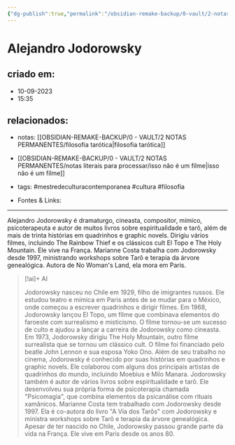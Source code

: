 ```yaml
---
{"dg-publish":true,"permalink":"/obsidian-remake-backup/0-vault/2-notas-permanentes/alejandro-jodorowsky/","tags":["permanente","mestredeculturacontemporanea","cultura","filosofia"],"dgHomeLink":true,"dgShowLocalGraph":true,"dgShowFileTree":true,"dgEnableSearch":true,"noteIcon":""}
---
```


# Alejandro Jodorowsky

## criado em: 
- 10-09-2023
- 15:35
## relacionados:
- notas: [[OBSIDIAN-REMAKE-BACKUP/0 - VAULT/2 NOTAS PERMANENTES/filosofia tarótica\|filosofia tarótica]]
- [[OBSIDIAN-REMAKE-BACKUP/0 - VAULT/2 NOTAS PERMANENTES/notas literais para processar/isso não é um filme\|isso não é um filme]]
- tags: #mestredeculturacontemporanea #cultura #filosofia 

- Fontes & Links: 
---
Alejandro Jodorowsky é dramaturgo, cineasta, compositor, mímico, psicoterapeuta e autor de muitos livros sobre espiritualidade e tarô, além de mais de trinta histórias em quadrinhos e graphic novels. Dirigiu vários filmes, incluindo The Rainbow Thief e os clássicos cult El Topo e The Holy Mountain. Ele vive na França. Marianne Costa trabalha com Jodorowsky desde 1997, ministrando workshops sobre Tarô e terapia da árvore genealógica. Autora de No Woman's Land, ela mora em Paris.


> [!ai]+ AI
>
> Jodorowsky nasceu no Chile em 1929, filho de imigrantes russos. Ele estudou teatro e mímica em Paris antes de se mudar para o México, onde começou a escrever quadrinhos e dirigir filmes. Em 1968, Jodorowsky lançou El Topo, um filme que combinava elementos do faroeste com surrealismo e misticismo. O filme tornou-se um sucesso de culto e ajudou a lançar a carreira de Jodorowsky como cineasta.
> Em 1973, Jodorowsky dirigiu The Holy Mountain, outro filme surrealista que se tornou um clássico cult. O filme foi financiado pelo beatle John Lennon e sua esposa Yoko Ono.
> Além de seu trabalho no cinema, Jodorowsky é conhecido por suas histórias em quadrinhos e graphic novels. Ele colaborou com alguns dos principais artistas de quadrinhos do mundo, incluindo Moebius e Milo Manara.
> Jodorowsky também é autor de vários livros sobre espiritualidade e tarô. Ele desenvolveu sua própria forma de psicoterapia chamada "Psicomagia", que combina elementos da psicanálise com rituais xamânicos.
> Marianne Costa tem trabalhado com Jodorowsky desde 1997. Ela é co-autora do livro "A Via dos Tarôs" com Jodorowsky e ministra workshops sobre Tarô e terapia da árvore genealógica.
> Apesar de ter nascido no Chile, Jodorowsky passou grande parte da vida na França. Ele vive em Paris desde os anos 80.

